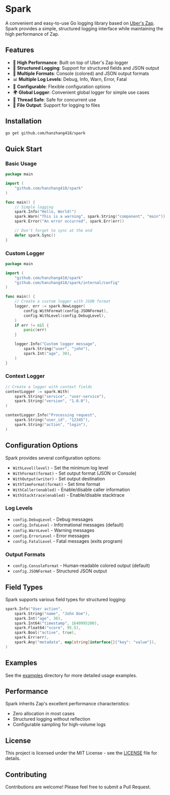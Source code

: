 # Spark

A convenient and easy-to-use Go logging library based on [Uber's Zap](https://github.com/uber-go/zap). Spark provides a simple, structured logging interface while maintaining the high performance of Zap.

## Features

- 🚀 **High Performance**: Built on top of Uber's Zap logger
- 📝 **Structured Logging**: Support for structured fields and JSON output
- 🎨 **Multiple Formats**: Console (colored) and JSON output formats
- 📊 **Multiple Log Levels**: Debug, Info, Warn, Error, Fatal
- 🔧 **Configurable**: Flexible configuration options
- 🌍 **Global Logger**: Convenient global logger for simple use cases
- 🧵 **Thread Safe**: Safe for concurrent use
- 📁 **File Output**: Support for logging to files

## Installation

```bash
go get github.com/hanzhang418/spark
```

## Quick Start

### Basic Usage

```go
package main

import (
    "github.com/hanzhang418/spark"
)

func main() {
    // Simple logging
    spark.Info("Hello, World!")
    spark.Warn("This is a warning", spark.String("component", "main"))
    spark.Error("An error occurred", spark.Err(err))

    // Don't forget to sync at the end
    defer spark.Sync()
}
```

### Custom Logger

```go
package main

import (
    "github.com/hanzhang418/spark"
    "github.com/hanzhang418/spark/internal/config"
)

func main() {
    // Create a custom logger with JSON format
    logger, err := spark.NewLogger(
        config.WithFormat(config.JSONFormat),
        config.WithLevel(config.DebugLevel),
    )
    if err != nil {
        panic(err)
    }

    logger.Info("Custom logger message",
        spark.String("user", "john"),
        spark.Int("age", 30),
    )
}
```

### Context Logger

```go
// Create a logger with context fields
contextLogger := spark.With(
    spark.String("service", "user-service"),
    spark.String("version", "1.0.0"),
)

contextLogger.Info("Processing request",
    spark.String("user_id", "12345"),
    spark.String("action", "login"),
)
```

## Configuration Options

Spark provides several configuration options:

- `WithLevel(level)` - Set the minimum log level
- `WithFormat(format)` - Set output format (JSON or Console)
- `WithOutput(writer)` - Set output destination
- `WithTimeFormat(format)` - Set time format
- `WithCaller(enabled)` - Enable/disable caller information
- `WithStacktrace(enabled)` - Enable/disable stacktrace

### Log Levels

- `config.DebugLevel` - Debug messages
- `config.InfoLevel` - Informational messages (default)
- `config.WarnLevel` - Warning messages
- `config.ErrorLevel` - Error messages
- `config.FatalLevel` - Fatal messages (exits program)

### Output Formats

- `config.ConsoleFormat` - Human-readable colored output (default)
- `config.JSONFormat` - Structured JSON output

## Field Types

Spark supports various field types for structured logging:

```go
spark.Info("User action",
    spark.String("name", "John Doe"),
    spark.Int("age", 30),
    spark.Int64("timestamp", 1640995200),
    spark.Float64("score", 95.5),
    spark.Bool("active", true),
    spark.Err(err),
    spark.Any("metadata", map[string]interface{}{"key": "value"}),
)
```

## Examples

See the [examples](./examples) directory for more detailed usage examples.

## Performance

Spark inherits Zap's excellent performance characteristics:
- Zero allocation in most cases
- Structured logging without reflection
- Configurable sampling for high-volume logs

## License

This project is licensed under the MIT License - see the [LICENSE](LICENSE) file for details.

## Contributing

Contributions are welcome! Please feel free to submit a Pull Request.
